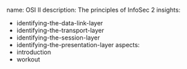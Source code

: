 name: OSI II
description: The principles of InfoSec 2
insights:
  - identifying-the-data-link-layer
  - identifying-the-transport-layer
  - identifying-the-session-layer
  - identifying-the-presentation-layer
aspects:
  - introduction
  - workout
